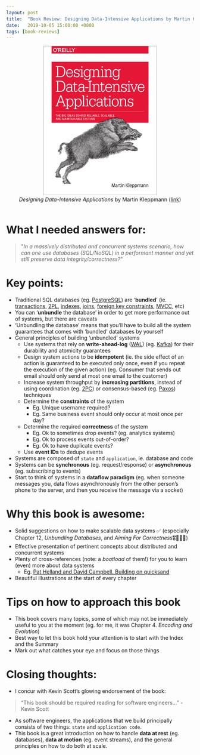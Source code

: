 ```yaml
---
layout: post
title:  "Book Review: Designing Data-Intensive Applications by Martin Kleppmann"
date:   2019-10-05 15:00:00 +0800
tags: [book-reviews]
---
```

<center>
<img src="/assets/2019-10-05-book-review-designing-data-intensive-applications-martin-kleppmann/designing-data-intensive-applications-kleppmann-cover.jpg" height="400"/>
<br />
<i>Designing Data-Intensive Applications</i> by Martin Kleppmann (<a href="https://dataintensive.net/">link</a>)
</center>
<br />

# What I needed answers for:
> "_In a massively distributed and concurrent systems scenario, how can one use databases (SQL/NoSQL) in a performant manner and yet still preserve data integrity/correctness?_"

# Key points:
- Traditional SQL databases (eg. [PostgreSQL](https://www.postgresql.org/)) are ‘**bundled**’ (ie. [transactions](https://en.wikipedia.org/wiki/Database_transaction), [2PL](https://en.wikipedia.org/wiki/Two-phase_locking), [indexes](https://en.wikipedia.org/wiki/Database_index), [joins](https://en.wikipedia.org/wiki/Join_(SQL)), [foreign key constraints](https://en.wikipedia.org/wiki/Foreign_key), [MVCC](https://en.wikipedia.org/wiki/Multiversion_concurrency_control), etc)
- You can ‘**unbundle** the database’ in order to get more performance out of systems, but there are caveats
- ‘Unbundling the database’ means that you’ll have to build all the system guarantees that comes with ‘bundled’ databases by yourself
- General principles of building ‘unbundled’ systems
  - Use systems that rely on **write-ahead-log** ([WAL](https://en.wikipedia.org/wiki/Write-ahead_logging)) (eg. [Kafka](https://kafka.apache.org/)) for their durability and atomicity guarantees
  - Design system actions to be **idempotent** (ie. the side effect of an action is guaranteed to be executed only once, even if you repeat the execution of the given action) (eg. Consumer that sends out email should only send at most one email to the customer)
  - Increase system throughput by **increasing partitions**, instead of using coordination (eg. [2PC](https://en.wikipedia.org/wiki/Two-phase_commit_protocol)) or consensus-based (eg. [Paxos](https://en.wikipedia.org/wiki/Paxos_%28computer_science%29)) techniques
  - Determine the **constraints** of the system
    - Eg. Unique username required?
    - Eg. Same business event should only occur at most once per day?
  - Determine the required **correctness** of the system
    - Eg. Ok to sometimes drop events? (eg. analytics systems)
    - Eg. Ok to process events out-of-order?
    - Eg. Ok to have duplicate events?
  - Use **event IDs** to dedupe events
- Systems are composed of `state` and `application`, ie. database and code
- Systems can be **synchronous** (eg. request/response) or **asynchronous** (eg. subscribing to events)
- Start to think of systems in a **dataflow paradigm** (eg. when someone messages you, data flows asynchronously from the other person’s phone to the server, and then you receive the message via a socket)

# Why this book is awesome:
- Solid suggestions on how to make scalable data systems ✅ (especially Chapter 12, _Unbundling Databases_, and _Aiming For Correctness_🎖🙆‍♂️🤯)
- Effective presentation of pertinent concepts about distributed and concurrent systems 
- Plenty of cross-references (note: a _boatload_ of them!) for you to learn (even) more about data systems
  - Eg. [Pat Helland and David Campbell. Building on quicksand](https://arxiv.org/abs/0909.1788)
- Beautiful illustrations at the start of every chapter

# Tips on how to approach this book
- This book covers many topics, some of which may not be immediately useful to you at the moment (eg. for me, it was Chapter 4. _Encoding and Evolution_)
- Best way to let this book hold your attention is to start with the Index and the Summary
- Mark out what catches your eye and focus on those things

# Closing thoughts:
- I concur with Kevin Scott’s glowing endorsement of the book: 

> “This book should be required reading for software engineers…” - Kevin Scott
 
- As software engineers, the applications that we build principally consists of two things: `state` and `application code`. 
- This book is a great introduction on how to handle **data at rest** (eg. databases), **data at motion** (eg. event streams), and the general principles on how to do both at scale.
